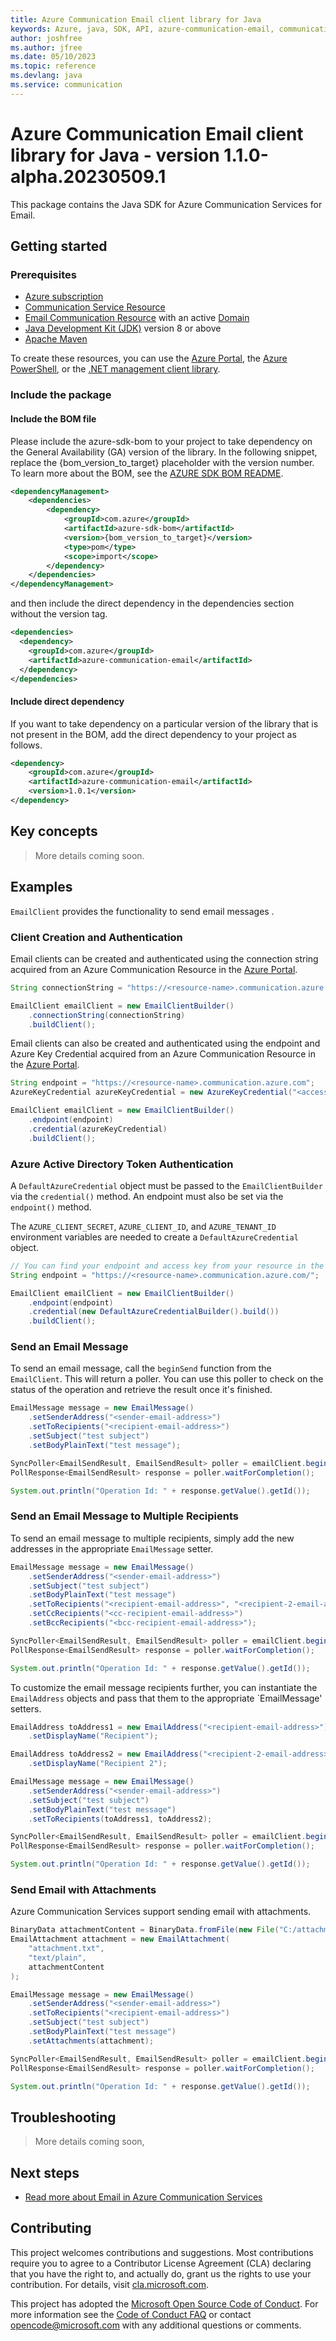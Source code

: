 ```yaml
---
title: Azure Communication Email client library for Java
keywords: Azure, java, SDK, API, azure-communication-email, communication
author: joshfree
ms.author: jfree
ms.date: 05/10/2023
ms.topic: reference
ms.devlang: java
ms.service: communication
---
```

# Azure Communication Email client library for Java - version 1.1.0-alpha.20230509.1 


This package contains the Java SDK for Azure Communication Services for Email.

## Getting started

### Prerequisites

- [Azure subscription][azure_sub]
- [Communication Service Resource][communication_resource_docs]
- [Email Communication Resource][email_resource_docs] with an active [Domain][domain_overview]
- [Java Development Kit (JDK)](/java/azure/jdk/?view=azure-java-stable) version 8 or above
- [Apache Maven](https://maven.apache.org/download.cgi)

To create these resources, you can use the [Azure Portal][communication_resource_create_portal], the [Azure PowerShell][communication_resource_create_power_shell], or the [.NET management client library][communication_resource_create_net].

### Include the package
#### Include the BOM file

Please include the azure-sdk-bom to your project to take dependency on the General Availability (GA) version of the library. In the following snippet, replace the {bom_version_to_target} placeholder with the version number.
To learn more about the BOM, see the [AZURE SDK BOM README](https://github.com/Azure/azure-sdk-for-java/blob/main/sdk/boms/azure-sdk-bom/README.md).

```xml
<dependencyManagement>
    <dependencies>
        <dependency>
            <groupId>com.azure</groupId>
            <artifactId>azure-sdk-bom</artifactId>
            <version>{bom_version_to_target}</version>
            <type>pom</type>
            <scope>import</scope>
        </dependency>
    </dependencies>
</dependencyManagement>
```

and then include the direct dependency in the dependencies section without the version tag.

```xml
<dependencies>
  <dependency>
    <groupId>com.azure</groupId>
    <artifactId>azure-communication-email</artifactId>
  </dependency>
</dependencies>
```

#### Include direct dependency
If you want to take dependency on a particular version of the library that is not present in the BOM,
add the direct dependency to your project as follows.

[//]: # ({x-version-update-start;com.azure:azure-communication-email;current})
```xml
<dependency>
    <groupId>com.azure</groupId>
    <artifactId>azure-communication-email</artifactId>
    <version>1.0.1</version>
</dependency>
```
[//]: # ({x-version-update-end})

## Key concepts
> More details coming soon.

## Examples

`EmailClient` provides the functionality to send email messages .

### Client Creation and Authentication

Email clients can be created and authenticated using the connection string acquired from an Azure Communication Resource in the [Azure Portal][azure_portal].

```java readme-sample-createEmailClientWithConnectionString
String connectionString = "https://<resource-name>.communication.azure.com/;<access-key>";

EmailClient emailClient = new EmailClientBuilder()
    .connectionString(connectionString)
    .buildClient();
```

Email clients can also be created and authenticated using the endpoint and Azure Key Credential acquired from an Azure Communication Resource in the [Azure Portal][azure_portal].

```java readme-sample-createEmailClientUsingAzureKeyCredential
String endpoint = "https://<resource-name>.communication.azure.com";
AzureKeyCredential azureKeyCredential = new AzureKeyCredential("<access-key>");

EmailClient emailClient = new EmailClientBuilder()
    .endpoint(endpoint)
    .credential(azureKeyCredential)
    .buildClient();
```

### Azure Active Directory Token Authentication
A `DefaultAzureCredential` object must be passed to the `EmailClientBuilder` via the `credential()` method. An endpoint must also be set via the `endpoint()` method.

The `AZURE_CLIENT_SECRET`, `AZURE_CLIENT_ID`, and `AZURE_TENANT_ID` environment variables are needed to create a `DefaultAzureCredential` object.

```java readme-sample-createEmailClientWithAAD
// You can find your endpoint and access key from your resource in the Azure Portal
String endpoint = "https://<resource-name>.communication.azure.com/";

EmailClient emailClient = new EmailClientBuilder()
    .endpoint(endpoint)
    .credential(new DefaultAzureCredentialBuilder().build())
    .buildClient();
```

### Send an Email Message

To send an email message, call the `beginSend` function from the `EmailClient`. This will return a poller. You can use this poller to check on the status of the operation and retrieve the result once it's finished.

```java readme-sample-sendEmailToSingleRecipient
EmailMessage message = new EmailMessage()
    .setSenderAddress("<sender-email-address>")
    .setToRecipients("<recipient-email-address>")
    .setSubject("test subject")
    .setBodyPlainText("test message");

SyncPoller<EmailSendResult, EmailSendResult> poller = emailClient.beginSend(message);
PollResponse<EmailSendResult> response = poller.waitForCompletion();

System.out.println("Operation Id: " + response.getValue().getId());
```

### Send an Email Message to Multiple Recipients

To send an email message to multiple recipients, simply add the new addresses in the appropriate `EmailMessage` setter.

```java readme-sample-sendEmailToMultipleRecipients
EmailMessage message = new EmailMessage()
    .setSenderAddress("<sender-email-address>")
    .setSubject("test subject")
    .setBodyPlainText("test message")
    .setToRecipients("<recipient-email-address>", "<recipient-2-email-address>")
    .setCcRecipients("<cc-recipient-email-address>")
    .setBccRecipients("<bcc-recipient-email-address>");

SyncPoller<EmailSendResult, EmailSendResult> poller = emailClient.beginSend(message);
PollResponse<EmailSendResult> response = poller.waitForCompletion();

System.out.println("Operation Id: " + response.getValue().getId());
```

To customize the email message recipients further, you can instantiate the `EmailAddress` objects and pass that them to the appropriate `EmailMessage' setters.

```java readme-sample-sendEmailToMultipleRecipientsWithOptions
EmailAddress toAddress1 = new EmailAddress("<recipient-email-address>")
    .setDisplayName("Recipient");

EmailAddress toAddress2 = new EmailAddress("<recipient-2-email-address>")
    .setDisplayName("Recipient 2");

EmailMessage message = new EmailMessage()
    .setSenderAddress("<sender-email-address>")
    .setSubject("test subject")
    .setBodyPlainText("test message")
    .setToRecipients(toAddress1, toAddress2);

SyncPoller<EmailSendResult, EmailSendResult> poller = emailClient.beginSend(message);
PollResponse<EmailSendResult> response = poller.waitForCompletion();

System.out.println("Operation Id: " + response.getValue().getId());
```

### Send Email with Attachments

Azure Communication Services support sending email with attachments.

```java readme-sample-sendEmailWithAttachment
BinaryData attachmentContent = BinaryData.fromFile(new File("C:/attachment.txt").toPath());
EmailAttachment attachment = new EmailAttachment(
    "attachment.txt",
    "text/plain",
    attachmentContent
);

EmailMessage message = new EmailMessage()
    .setSenderAddress("<sender-email-address>")
    .setToRecipients("<recipient-email-address>")
    .setSubject("test subject")
    .setBodyPlainText("test message")
    .setAttachments(attachment);

SyncPoller<EmailSendResult, EmailSendResult> poller = emailClient.beginSend(message);
PollResponse<EmailSendResult> response = poller.waitForCompletion();

System.out.println("Operation Id: " + response.getValue().getId());
```

## Troubleshooting
> More details coming soon,

## Next steps

- [Read more about Email in Azure Communication Services][nextsteps]

## Contributing

This project welcomes contributions and suggestions. Most contributions require you to agree to a Contributor License Agreement (CLA) declaring that you have the right to, and actually do, grant us the rights to use your contribution. For details, visit [cla.microsoft.com][cla].

This project has adopted the [Microsoft Open Source Code of Conduct][coc]. For more information see the [Code of Conduct FAQ][coc_faq] or contact [opencode@microsoft.com][coc_contact] with any additional questions or comments.

<!-- LINKS -->

[azure_sub]: https://azure.microsoft.com/free/dotnet/
[azure_portal]: https://portal.azure.com
[cla]: https://cla.microsoft.com
[coc]: https://opensource.microsoft.com/codeofconduct/
[coc_faq]: https://opensource.microsoft.com/codeofconduct/faq/
[coc_contact]: mailto:opencode@microsoft.com
[communication_resource_docs]: /azure/communication-services/quickstarts/create-communication-resource?tabs=windows&pivots=platform-azp
[email_resource_docs]: https://aka.ms/acsemail/createemailresource
[communication_resource_create_portal]: /azure/communication-services/quickstarts/create-communication-resource?tabs=windows&pivots=platform-azp
[communication_resource_create_power_shell]: /powershell/module/az.communication/new-azcommunicationservice
[communication_resource_create_net]: /azure/communication-services/quickstarts/create-communication-resource?tabs=windows&pivots=platform-net
[package]: https://www.nuget.org/packages/Azure.Communication.Common/
[product_docs]: https://aka.ms/acsemail/overview
[nextsteps]: https://aka.ms/acsemail/overview
[nuget]: https://www.nuget.org/
[source]: https://github.com/Azure/azure-sdk-for-net/tree/main/sdk/communication
[domain_overview]: https://aka.ms/acsemail/domainsoverview

